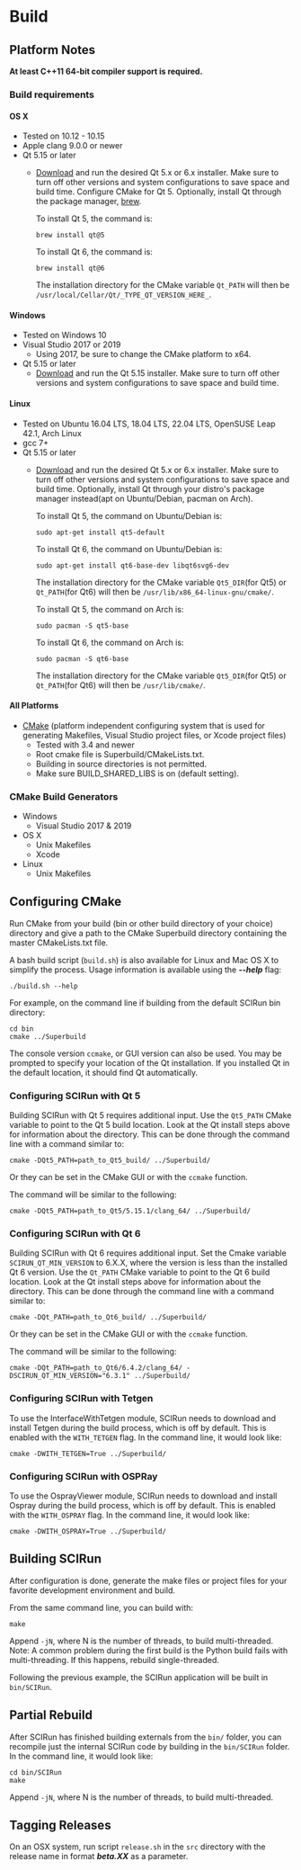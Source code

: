 # Build

## Platform Notes

**At least C++11 64-bit compiler support is required.**

### Build requirements

#### OS X
  - Tested on 10.12 - 10.15
  - Apple clang 9.0.0 or newer
  - Qt 5.15 or later
    + [Download](https://download.qt.io/archive/qt/) and run the desired Qt 5.x or 6.x installer.  Make sure to turn off other versions and system configurations to save space and build time.  Configure CMake for Qt 5.
      Optionally, install Qt through the package manager, [brew](https://brew.sh/).

      To install Qt 5, the command is:
      ```Tetgen
      brew install qt@5
      ```
      To install Qt 6, the command is:
      ```
      brew install qt@6
      ```
      The installation directory for the CMake variable `Qt_PATH` will then be `/usr/local/Cellar/Qt/_TYPE_QT_VERSION_HERE_`.

#### Windows
  - Tested on Windows 10
  - Visual Studio 2017 or 2019
    + Using 2017, be sure to change the CMake platform to x64.
  - Qt 5.15 or later
    + [Download](https://download.qt.io/archive/qt/) and run the Qt 5.15 installer.  Make sure to turn off other versions and system configurations to save space and build time.


#### Linux
  - Tested on Ubuntu 16.04 LTS, 18.04 LTS, 22.04 LTS, OpenSUSE Leap 42.1, Arch Linux
  - gcc 7+
  - Qt 5.15 or later
    + [Download](https://download.qt.io/archive/qt/) and run the desired Qt 5.x or 6.x installer.  Make sure to turn off other versions and system configurations to save space and build time. 
      Optionally, install Qt through your distro's package manager instead(apt on Ubuntu/Debian, pacman on Arch). 

      To install Qt 5, the command on Ubuntu/Debian is:
      ```
      sudo apt-get install qt5-default
      ```
      To install Qt 6, the command on Ubuntu/Debian is:
      ```
      sudo apt-get install qt6-base-dev libqt6svg6-dev
      ```
      The installation directory for the CMake variable `Qt5_DIR`(for Qt5) or `Qt_PATH`(for Qt6) will then be `/usr/lib/x86_64-linux-gnu/cmake/`.

      To install Qt 5, the command on Arch is:
      ```
      sudo pacman -S qt5-base
      ```
      To install Qt 6, the command on Arch is:
      ```
      sudo pacman -S qt6-base
      ```
      The installation directory for the CMake variable `Qt5_DIR`(for Qt5) or `Qt_PATH`(for Qt6) will then be `/usr/lib/cmake/`.

#### All Platforms
  - [CMake](https://cmake.org/) (platform independent configuring system that is used for generating Makefiles, Visual Studio project files, or Xcode project files)
    + Tested with 3.4 and newer
    + Root cmake file is Superbuild/CMakeLists.txt.
    + Building in source directories is not permitted.
    + Make sure BUILD_SHARED_LIBS is on (default setting).

### CMake Build Generators
* Windows
  - Visual Studio 2017 & 2019
* OS X
  - Unix Makefiles
  - Xcode
* Linux
  - Unix Makefiles
  
## Configuring CMake
Run CMake from your build (bin or other build directory of your choice) directory and give a path to the CMake Superbuild directory containing the master CMakeLists.txt file.

A bash build script (`build.sh`) is also available for Linux and Mac OS X to simplify the process.
Usage information is available using the ***--help*** flag:

```
./build.sh --help
```

For example, on the command line if building from the default SCIRun bin directory:

```
cd bin
cmake ../Superbuild
```

The console version `ccmake`, or GUI version can also be used.
You may be prompted to specify your location of the Qt installation.
If you installed Qt in the default location, it should find Qt automatically.

### Configuring SCIRun with Qt 5

Building SCIRun with Qt 5 requires additional input. Use the `Qt5_PATH` CMake variable to point to the Qt 5 build location. Look at the Qt install steps above for information about the directory. This can be done through the command line with a command similar to:
```
cmake -DQt5_PATH=path_to_Qt5_build/ ../Superbuild/
```
Or they can be set in the CMake GUI or with the `ccmake` function.

The command will be similar to the following:
```
cmake -DQt5_PATH=path_to_Qt5/5.15.1/clang_64/ ../Superbuild/
```

### Configuring SCIRun with Qt 6

Building SCIRun with Qt 6 requires additional input. Set the Cmake variable `SCIRUN_QT_MIN_VERSION` to 6.X.X, where the version is less than the installed Qt 6 version. Use the `Qt_PATH` CMake variable to point to the Qt 6 build location. Look at the Qt install steps above for information about the directory. This can be done through the command line with a command similar to:
```
cmake -DQt_PATH=path_to_Qt6_build/ ../Superbuild/
```
Or they can be set in the CMake GUI or with the `ccmake` function.

The command will be similar to the following:
```
cmake -DQt_PATH=path_to_Qt6/6.4.2/clang_64/ -DSCIRUN_QT_MIN_VERSION="6.3.1" ../Superbuild/
```

### Configuring SCIRun with Tetgen
To use the InterfaceWithTetgen module, SCIRun needs to download and install Tetgen during the build process, which is off by default. This is enabled with the `WITH_TETGEN` flag. In the command line, it would look like:
```
cmake -DWITH_TETGEN=True ../Superbuild/
```

### Configuring SCIRun with OSPRay
To use the OsprayViewer module, SCIRun needs to download and install Ospray during the build process, which is off by default. This is enabled with the `WITH_OSPRAY` flag. In the command line, it would look like:
```
cmake -DWITH_OSPRAY=True ../Superbuild/
```

## Building SCIRun
After configuration is done, generate the make files or project files for your favorite development environment and build.

From the same command line, you can build with:
```
make
```

Append `-jN`, where N is the number of threads, to build multi-threaded.
Note: A common problem during the first build is the Python build fails with multi-threading. If this happens, rebuild single-threaded.

Following the previous example, the SCIRun application will be built in `bin/SCIRun`.

## Partial Rebuild
After SCIRun has finished building externals from the `bin/` folder, you can recompile just the internal SCIRun code by building in the `bin/SCIRun` folder. In the command line, it would look like:
```
cd bin/SCIRun
make
```
Append `-jN`, where N is the number of threads, to build multi-threaded.

## Tagging Releases
On an OSX system, run script `release.sh` in the `src` directory with the release name in format ***beta.XX*** as a parameter.
